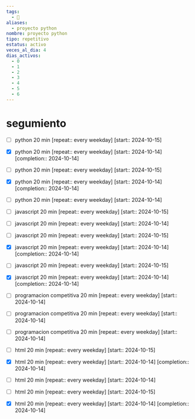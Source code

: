 ```yaml
---
tags:
  - 🚀
aliases:
  - proyecto python
nombre: proyecto python
tipo: repetitivo
estatus: activo
veces_al_dia: 4
dias_activos:
  - 0
  - 1
  - 2
  - 3
  - 4
  - 5
  - 6
---
```

# segumiento

- [ ] python 20 min  [repeat:: every weekday]  [start:: 2024-10-15]
- [x] python 20 min  [repeat:: every weekday]  [start:: 2024-10-14]  [completion:: 2024-10-14]
- [ ] python 20 min  [repeat:: every weekday]  [start:: 2024-10-15]
- [x] python 20 min  [repeat:: every weekday]  [start:: 2024-10-14]  [completion:: 2024-10-14]
- [ ] python 20 min  [repeat:: every weekday]  [start:: 2024-10-14]
- [ ] javascript 20 min  [repeat:: every weekday]  [start:: 2024-10-15]
- [ ] javascript 20 min  [repeat:: every weekday]  [start:: 2024-10-14]
- [ ] javascript 20 min  [repeat:: every weekday]  [start:: 2024-10-15]
- [x] javascript 20 min  [repeat:: every weekday]  [start:: 2024-10-14]  [completion:: 2024-10-14]
- [ ] javascript 20 min  [repeat:: every weekday]  [start:: 2024-10-15]
- [x] javascript 20 min  [repeat:: every weekday]  [start:: 2024-10-14]  [completion:: 2024-10-14]
- [ ] programacion competitiva 20 min  [repeat:: every weekday]  [start:: 2024-10-14]
- [ ] programacion competitiva 20 min  [repeat:: every weekday]  [start:: 2024-10-14]
- [ ] programacion competitiva 20 min  [repeat:: every weekday]  [start:: 2024-10-14]
- [ ] html 20 min  [repeat:: every weekday]  [start:: 2024-10-15]
- [x] html 20 min  [repeat:: every weekday]  [start:: 2024-10-14]  [completion:: 2024-10-14]
- [ ] html 20 min  [repeat:: every weekday]  [start:: 2024-10-14]
- [ ] html 20 min  [repeat:: every weekday]  [start:: 2024-10-15]
- [x] html 20 min  [repeat:: every weekday]  [start:: 2024-10-14]  [completion:: 2024-10-14]

